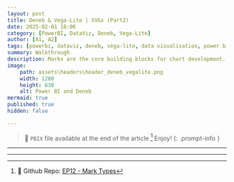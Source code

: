 ```yaml
---
layout: post
title: Deneb & Vega-Lite | SVGs (Part2)
date: 2025-02-01 16:06
category: [PowerBI, DataViz, Deneb, Vega-Lite]
author: [A1, A2]
tags: [powerbi, dataviz, deneb, vega-lite, data visualisation, power bi walkthrough]
summary: Walkthrough
description: Marks are the core building blocks for chart development. In this article we will take a little dip into the different mark types available🕊️🧙🏼‍♂️✨
image: 
    path: assets\headers\header_deneb_vegalite.png
    width: 1200
    height: 630
    alt: Power BI and Deneb
mermaid: true
published: true
hidden: false

---
```

> 💌 `PBIX` file available at the end of the article [^fn-pbix]  Enjoy!
{: .prompt-info }
---



---
[^fn-pbix]: 🔗 Github Repo: [EP12 - Mark Types](https://github.com/PBIQueryous/Deneb/blob/main/Medium-VegaLite-Series/EP02_Deneb_VegaLite_Series%20-%20Marks%20Types.pbix)